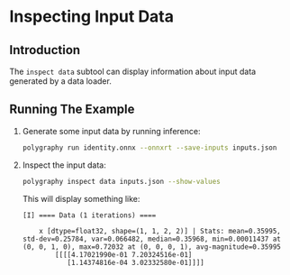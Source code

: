 # Inspecting Input Data


## Introduction

The `inspect data` subtool can display information about input data generated
by a data loader.


## Running The Example
1. Generate some input data by running inference:

    ```bash
    polygraphy run identity.onnx --onnxrt --save-inputs inputs.json
    ```

2. Inspect the input data:

    ```bash
    polygraphy inspect data inputs.json --show-values
    ```

    This will display something like:

    ```
    [I] ==== Data (1 iterations) ====

        x [dtype=float32, shape=(1, 1, 2, 2)] | Stats: mean=0.35995, std-dev=0.25784, var=0.066482, median=0.35968, min=0.00011437 at (0, 0, 1, 0), max=0.72032 at (0, 0, 0, 1), avg-magnitude=0.35995
            [[[[4.17021990e-01 7.20324516e-01]
               [1.14374816e-04 3.02332580e-01]]]]
    ```
